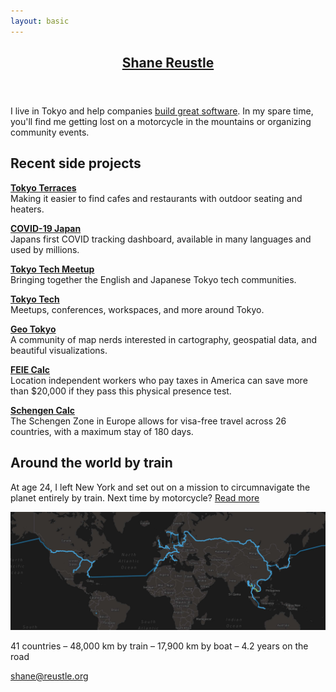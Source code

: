 ```yaml
---
layout: basic
---
```

<header>
  <h2><a href="/">Shane Reustle</a></h2>
</header>

<section markdown="1">

I live in Tokyo and help companies [build great software](https://reustle.co). In my spare time, you'll find me getting lost on a motorcycle in the mountains or organizing community events.


## Recent side projects

[**Tokyo Terraces**](https://tokyoterraces.com)<br/>
Making it easier to find cafes and restaurants with outdoor seating and heaters.

[**COVID-19 Japan**](https://covid19japan.com)<br/>
Japans first COVID tracking dashboard, available in many languages and used by millions.

[**Tokyo Tech Meetup**](https://meetup.tokyotech.com)<br/>
Bringing together the English and Japanese Tokyo tech communities.

[**Tokyo Tech**](https://tokyotech.com)<br/>
Meetups, conferences, workspaces, and more around Tokyo.

[**Geo Tokyo**](https://geotokyo.com)<br/>
A community of map nerds interested in cartography, geospatial data, and beautiful visualizations.

[**FEIE Calc**](https://feiecalc.com)<br/>
Location independent workers who pay taxes in America can save more than $20,000 if they pass this physical presence test.

[**Schengen Calc**](https://schengencalc.com)<br/>
The Schengen Zone in Europe allows for visa-free travel across 26 countries, with a maximum stay of 180 days.


<!--
Secret bonus list
<p>
<strong><a href="https://updategroups.com" target="_blank">Update Groups</a></strong><br/>
Automated periodic check-ins for medium size groups of people.
</p>

<p>
<strong><a href="https://humans.io" target="_blank">Humans</a></strong><br/>
A personal CRM for the people you meet.
</p>

<p>
<strong><a href="https://tokyobikeshare.com" target="_blank">Tokyo Bike Share</a></strong><br/>
Tokyo has a comprehensive e-bike share program with an unfortunately lacking web interface.
</p>
-->

## Around the world by train

At age 24, I left New York and set out on a mission to circumnavigate the planet entirely by train. Next time by motorcycle? [Read more](/rtw)

<a href="/rtw"><img src="static/rtw-map.jpg" alt="Shane Reustle RTW Map" /></a>

41 countries – 48,000 km by train – 17,900 km by boat – 4.2 years on the road

</section>

<footer>
  <a href="mailto:shane@reustle.org">shane@reustle.org</a>
</footer>
